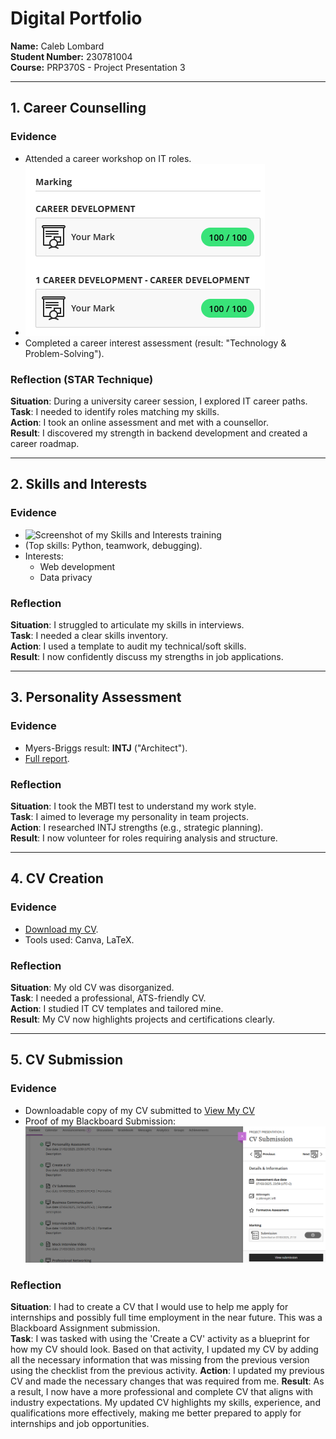 # Digital Portfolio  
**Name:** Caleb Lombard  
**Student Number:** 230781004  
**Course:** PRP370S - Project Presentation 3 

---

## 1. Career Counselling  
### Evidence  
- Attended a career workshop on IT roles.
- ![Screenshot of my Career Development training](Career%20Development.png)
- Completed a career interest assessment (result: "Technology & Problem-Solving").  

### Reflection (STAR Technique)  
**Situation**: During a university career session, I explored IT career paths.  
**Task**: I needed to identify roles matching my skills.  
**Action**: I took an online assessment and met with a counsellor.  
**Result**: I discovered my strength in backend development and created a career roadmap.  

---

## 2. Skills and Interests  
### Evidence  
- ![Screenshot of my Skills and Interests training](Skills%20&%Interested.png)
- (Top skills: Python, teamwork, debugging).  
- Interests:  
  - Web development  
  - Data privacy  

### Reflection  
**Situation**: I struggled to articulate my skills in interviews.  
**Task**: I needed a clear skills inventory.  
**Action**: I used a template to audit my technical/soft skills.  
**Result**: I now confidently discuss my strengths in job applications.  

---

## 3. Personality Assessment  
### Evidence  
- Myers-Briggs result: **INTJ** ("Architect").  
- [Full report](mbti_results.pdf).  

### Reflection  
**Situation**: I took the MBTI test to understand my work style.  
**Task**: I aimed to leverage my personality in team projects.  
**Action**: I researched INTJ strengths (e.g., strategic planning).  
**Result**: I now volunteer for roles requiring analysis and structure.  

---

## 4. CV Creation  
### Evidence  
- [Download my CV](my_cv.pdf).  
- Tools used: Canva, LaTeX.  

### Reflection  
**Situation**: My old CV was disorganized.  
**Task**: I needed a professional, ATS-friendly CV.  
**Action**: I studied IT CV templates and tailored mine.  
**Result**: My CV now highlights projects and certifications clearly.  

---

## 5. CV Submission  
### Evidence  
- Downloadable copy of my CV submitted to [View My CV](https://github.com/CalebLombard/digital-portfolio/raw/main/CALEB_LOMBARD_CV_230781004.pdf)
- Proof of my Blackboard Submission:   ![Screenshot of my CV Submission on Blackboard](CV%20Submission.PNG)

### Reflection  
**Situation**: I had to create a CV that I would use to help me apply for internships and possibly full time employment in the near future. This was a Blackboard Assignment submission.  
**Task**: I was tasked with using the 'Create a CV' activity as a blueprint for how my CV should look. Based on that activity, I updated my CV by adding all the necessary information that was missing from the previous version using the checklist from the previous activity.
**Action**: I updated my previous CV and made the necessary changes that was required from me. 
**Result**: As a result, I now have a more professional and complete CV that aligns with industry expectations. My updated CV highlights my skills, experience, and qualifications more effectively, making me better prepared to apply for internships and job opportunities.
